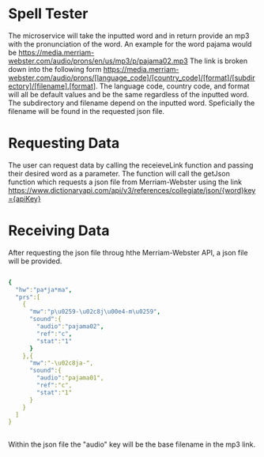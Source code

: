 # Spell Tester
The microservice will take the inputted word and in return provide an mp3 with the pronunciation of the word. 
An example for the word pajama would be https://media.merriam-webster.com/audio/prons/en/us/mp3/p/pajama02.mp3
The link is broken down into the following form 
https://media.merriam-webster.com/audio/prons/[language_code]/[country_code]/[format]/[subdirectory]/[filename].[format].
The language code, country code, and format will all be default values and be the same regardless of the inputted word. 
The subdirectory and filename depend on the inputted word. Speficially the filename will be found in the requested json file. 


# Requesting Data
The user can request data by calling the receieveLink function and passing their desired word as a parameter. 
The function will call the getJson function which requests a json file from Merriam-Webster using the link https://www.dictionaryapi.com/api/v3/references/collegiate/json/{word}key={apiKey}

# Receiving Data
After requesting the json file throug hthe Merriam-Webster API, a json file will be provided. 
```yaml

{
  "hw":"pa*ja*ma",
  "prs":[
    {
      "mw":"p\u0259-\u02c8j\u00e4-m\u0259",
      "sound":{
        "audio":"pajama02",
        "ref":"c",
        "stat":"1"
      }
    },{
      "mw":"-\u02c8ja-",
      "sound":{
        "audio":"pajama01",
        "ref":"c",
        "stat":"1"
      }
    }
  ]
}
    
```
Within the json file the "audio" key will be the base filename in the mp3 link. 

